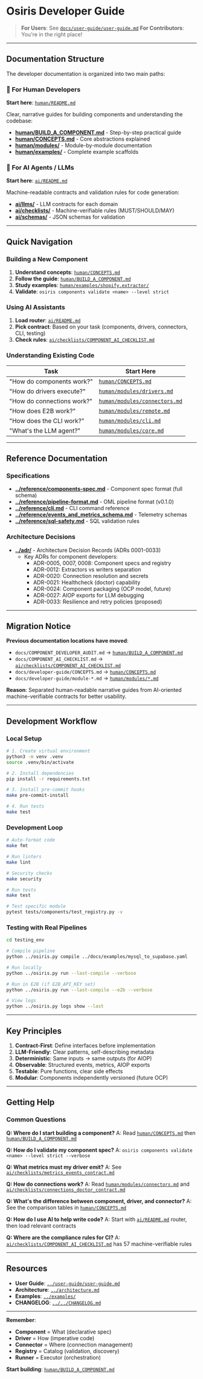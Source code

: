 # Osiris Developer Guide

> **For Users**: See [`docs/user-guide/user-guide.md`](../user-guide/user-guide.md)
> **For Contributors**: You're in the right place!

---

## Documentation Structure

The developer documentation is organized into two main paths:

### 📘 For Human Developers
**Start here**: [`human/README.md`](human/README.md)

Clear, narrative guides for building components and understanding the codebase:
- **[human/BUILD_A_COMPONENT.md](human/BUILD_A_COMPONENT.md)** - Step-by-step practical guide
- **[human/CONCEPTS.md](human/CONCEPTS.md)** - Core abstractions explained
- **[human/modules/](human/modules/)** - Module-by-module documentation
- **[human/examples/](human/examples/)** - Complete example scaffolds

### 🤖 For AI Agents / LLMs
**Start here**: [`ai/README.md`](ai/README.md)

Machine-readable contracts and validation rules for code generation:
- **[ai/llms/](ai/llms/)** - LLM contracts for each domain
- **[ai/checklists/](ai/checklists/)** - Machine-verifiable rules (MUST/SHOULD/MAY)
- **[ai/schemas/](ai/schemas/)** - JSON schemas for validation

---

## Quick Navigation

### Building a New Component
1. **Understand concepts**: [`human/CONCEPTS.md`](human/CONCEPTS.md)
2. **Follow the guide**: [`human/BUILD_A_COMPONENT.md`](human/BUILD_A_COMPONENT.md)
3. **Study examples**: [`human/examples/shopify.extractor/`](human/examples/shopify.extractor/)
4. **Validate**: `osiris components validate <name> --level strict`

### Using AI Assistants
1. **Load router**: [`ai/README.md`](ai/README.md)
2. **Pick contract**: Based on your task (components, drivers, connectors, CLI, testing)
3. **Check rules**: [`ai/checklists/COMPONENT_AI_CHECKLIST.md`](ai/checklists/COMPONENT_AI_CHECKLIST.md)

### Understanding Existing Code
| Task | Start Here |
|------|------------|
| "How do components work?" | [`human/CONCEPTS.md`](human/CONCEPTS.md) |
| "How do drivers execute?" | [`human/modules/drivers.md`](human/modules/drivers.md) |
| "How do connections work?" | [`human/modules/connectors.md`](human/modules/connectors.md) |
| "How does E2B work?" | [`human/modules/remote.md`](human/modules/remote.md) |
| "How does the CLI work?" | [`human/modules/cli.md`](human/modules/cli.md) |
| "What's the LLM agent?" | [`human/modules/core.md`](human/modules/core.md) |

---

## Reference Documentation

### Specifications
- **[../reference/components-spec.md](../reference/components-spec.md)** - Component spec format (full schema)
- **[../reference/pipeline-format.md](../reference/pipeline-format.md)** - OML pipeline format (v0.1.0)
- **[../reference/cli.md](../reference/cli.md)** - CLI command reference
- **[../reference/events_and_metrics_schema.md](../reference/events_and_metrics_schema.md)** - Telemetry schemas
- **[../reference/sql-safety.md](../reference/sql-safety.md)** - SQL validation rules

### Architecture Decisions
- **[../adr/](../adr/)** - Architecture Decision Records (ADRs 0001-0033)
  - Key ADRs for component developers:
    - ADR-0005, 0007, 0008: Component specs and registry
    - ADR-0012: Extractors vs writers separation
    - ADR-0020: Connection resolution and secrets
    - ADR-0021: Healthcheck (doctor) capability
    - ADR-0024: Component packaging (OCP model, future)
    - ADR-0027: AIOP exports for LLM debugging
    - ADR-0033: Resilience and retry policies (proposed)

---

## Migration Notice

**Previous documentation locations have moved**:
- `docs/COMPONENT_DEVELOPER_AUDIT.md` → [`human/BUILD_A_COMPONENT.md`](human/BUILD_A_COMPONENT.md)
- `docs/COMPONENT_AI_CHECKLIST.md` → [`ai/checklists/COMPONENT_AI_CHECKLIST.md`](ai/checklists/COMPONENT_AI_CHECKLIST.md)
- `docs/developer-guide/CONCEPTS.md` → [`human/CONCEPTS.md`](human/CONCEPTS.md)
- `docs/developer-guide/module-*.md` → [`human/modules/*.md`](human/modules/)

**Reason**: Separated human-readable narrative guides from AI-oriented machine-verifiable contracts for better usability.

---

## Development Workflow

### Local Setup
```bash
# 1. Create virtual environment
python3 -m venv .venv
source .venv/bin/activate

# 2. Install dependencies
pip install -r requirements.txt

# 3. Install pre-commit hooks
make pre-commit-install

# 4. Run tests
make test
```

### Development Loop
```bash
# Auto-format code
make fmt

# Run linters
make lint

# Security checks
make security

# Run tests
make test

# Test specific module
pytest tests/components/test_registry.py -v
```

### Testing with Real Pipelines
```bash
cd testing_env

# Compile pipeline
python ../osiris.py compile ../docs/examples/mysql_to_supabase.yaml

# Run locally
python ../osiris.py run --last-compile --verbose

# Run in E2B (if E2B_API_KEY set)
python ../osiris.py run --last-compile --e2b --verbose

# View logs
python ../osiris.py logs show --last
```

---

## Key Principles

1. **Contract-First**: Define interfaces before implementation
2. **LLM-Friendly**: Clear patterns, self-describing metadata
3. **Deterministic**: Same inputs → same outputs (for AIOP)
4. **Observable**: Structured events, metrics, AIOP exports
5. **Testable**: Pure functions, clear side effects
6. **Modular**: Components independently versioned (future OCP)

---

## Getting Help

### Common Questions

**Q: Where do I start building a component?**
A: Read [`human/CONCEPTS.md`](human/CONCEPTS.md) then [`human/BUILD_A_COMPONENT.md`](human/BUILD_A_COMPONENT.md)

**Q: How do I validate my component spec?**
A: `osiris components validate <name> --level strict --verbose`

**Q: What metrics must my driver emit?**
A: See [`ai/checklists/metrics_events_contract.md`](ai/checklists/metrics_events_contract.md)

**Q: How do connections work?**
A: Read [`human/modules/connectors.md`](human/modules/connectors.md) and [`ai/checklists/connections_doctor_contract.md`](ai/checklists/connections_doctor_contract.md)

**Q: What's the difference between component, driver, and connector?**
A: See the comparison tables in [`human/CONCEPTS.md`](human/CONCEPTS.md)

**Q: How do I use AI to help write code?**
A: Start with [`ai/README.md`](ai/README.md) router, then load relevant contracts

**Q: Where are the compliance rules for CI?**
A: [`ai/checklists/COMPONENT_AI_CHECKLIST.md`](ai/checklists/COMPONENT_AI_CHECKLIST.md) has 57 machine-verifiable rules

---

## Resources

- **User Guide**: [`../user-guide/user-guide.md`](../user-guide/user-guide.md)
- **Architecture**: [`../architecture.md`](../architecture.md)
- **Examples**: [`../examples/`](../examples/)
- **CHANGELOG**: [`../../CHANGELOG.md`](../../CHANGELOG.md)

---

**Remember**:
- **Component** = What (declarative spec)
- **Driver** = How (imperative code)
- **Connector** = Where (connection management)
- **Registry** = Catalog (validation, discovery)
- **Runner** = Executor (orchestration)

**Start building**: [`human/BUILD_A_COMPONENT.md`](human/BUILD_A_COMPONENT.md)
